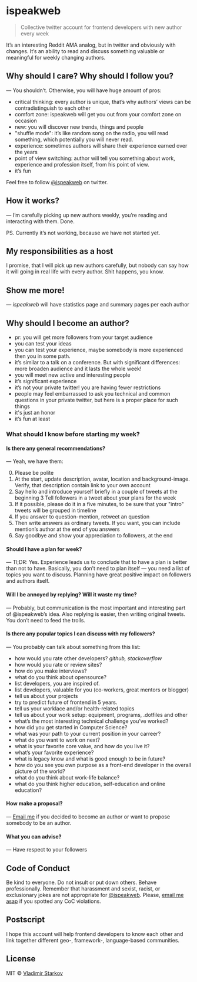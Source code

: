 # ispeakweb

> Collective twitter account for frontend developers with new author every
week

It’s an interesting Reddit AMA analog, but in twitter and obviously with
changes. It’s an ability to read and discuss something valuable or meaningful
for weekly changing authors.


## Why should I care? Why should I follow you?

— You shouldn’t. Otherwise, you will have huge amount of pros:

* critical thinking: every author is unique, that’s why authors’ views
  can be contradistinguish to each other
* comfort zone: ispeakweb will get you out from your comfort zone on occasion
* new: you will discover new trends, things and people
* "shuffle mode": it’s like random song on the radio, you will read something,
  which potentially you will never read.
* experience: sometimes authors will share their experience earned over
  the years
* point of view switching: author will tell you something about work,
  experience and profession itself, from his point of view.
* it’s fun

Feel free to follow [@ispeakweb][isw] on twitter.


## How it works?

— I’m carefully picking up new authors weekly, you’re reading and interacting
with them. Done.

PS. Currently it’s not working, because we have not started yet.


## My responsibilities as a host

I promise, that I will pick up new authors carefully, but nobody can say
how it will going in real life with every author. Shit happens, you know.


## Show me more!

— _ispeakweb_ will have statistics page and summary pages per each author


## Why should I become an author?

* pr: you will get more followers from your target audience
* you can test your ideas
* you can test your experience, maybe somebody is more experienced then
  you in some path.
* it’s similar to a talk on a conference. But with significant differences:
  more broaden audience and it lasts the whole week!
* you will meet new active and interesting people
* it’s significant experience
* it’s not your private twitter! you are having fewer restrictions
* people may feel embarrassed to ask you technical and common questions
  in your private twitter, but here is a proper place for such things
* it's just an honor
* it’s fun at least


###  What should I know before starting my week?

#### Is there any general recommendations?

— Yeah, we have them:

0. Please be polite
1. At the start, update description, avatar, location and background-image.
  Verify, that description contain link to your own account
2. Say hello and introduce yourself briefly in a couple of tweets at the
  beginning
3 Tell followers in a tweet about your plans for the week
4. If it possible, please do it in a five minutes, to be sure that your "intro"
  tweets will be grouped in timeline
5. If you answer to question-mention, retweet an question
6. Then write answers as ordinary tweets. If you want, you can include mention’s
  author at the end of you answers
7. Say goodbye and show your appreciation to followers, at the end

#### Should I have a plan for week?

— Tl;DR: Yes. Experience leads us to conclude that to have a plan is better
than not to have. Basically, you don’t need to plan itself — you need
a list of topics you want to discuss. Planning have great positive impact
on followers and authors itself.

#### Will I be annoyed by replying? Will it waste my time?

— Probably, but communication is the most important and interesting part
of @ispeakweb’s idea. Also replying is easier, then writing original tweets.
You don’t need to feed the trolls.

#### Is there any popular topics I can discuss with my followers?

— You probably can talk about something from this list:

* how would you rate other developers? _github, stackoverflow_
* how would you rate or review sites?
* how do you make interviews?
* what do you think about opensource?
* list developers, you are inspired of.
* list developers, valuable for you (co-workers, great mentors or blogger)
* tell us about your projects
* try to predict future of frontend in 5 years.
* tell us your worklace and/or health-related topics
* tell us about your work setup: equipment, programs, .dotfiles and other
* what’s the most interesting technical challenge you’ve worked?
* how did you get started in Computer Science?
* what was your path to your current position in your carreer?
* what do you want to work on next?
* what is your favorite core value, and how do you live it?
* what’s your favorite experience?
* what is legacy know and what is good enough to be in future?
* how do you see you own purpose as a front-end developer in the overall
  picture of the world?
* what do you think about work-life balance?
* what do you think higher education, self-education and online education?

#### How make a proposal?

— [Email me][proposal] if you decided to become an author or want to propose
somebody to be an author.

#### What you can advise?

— Have respect to your followers


## Code of Conduct

Be kind to everyone. Do not insult or put down others. Behave professionally.
Remember that harassment and sexist, racist, or exclusionary jokes
are not appropriate for [@ispeakweb][isw]. Please, [email me
asap][coc-violations] if you spotted any CoC violations.


## Postscript

I hope this account will help frontend developers to know each other and
link together different geo-, framework-, language-based communities.


## License

MIT © [Vladimir Starkov](http://vstarkov.com)

[isw]: https://twitter.com/ispeakweb
[proposal]: mailto:matmuchrapna@gmail.com?subject=Author’s%20proposal%20for%20@ispeakweb
[coc-violations]: mailto:matmuchrapna@gmail.com?subject=CoC%20violations%20in%20@ispeakweb
